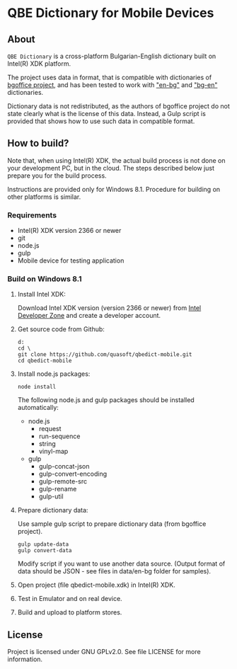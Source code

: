 QBE Dictionary for Mobile Devices
=====================================================

About
-----
`QBE Dictionary` is a cross-platform Bulgarian-English dictionary built on Intel(R) XDK platform.

The project uses data in format, that is compatible with dictionaries of [bgoffice project](http://bgoffice.sourceforge.net), and has been tested to work with ["en-bg"](http://sourceforge.net/p/bgoffice/code/HEAD/tree/trunk/dictionaries/data/en-bg/) and ["bg-en"](http://sourceforge.net/p/bgoffice/code/HEAD/tree/trunk/dictionaries/data/bg-en/) dictionaries.

Dictionary data is not redistributed, as the authors of bgoffice project do not state clearly what is the license of this data. Instead, a Gulp script is provided that shows how to use such data in compatible format.

How to build?
-------------

Note that, when using Intel(R) XDK, the actual build process is not done on your development PC, but in the cloud. The steps described below just prepare you for the build process.

Instructions are provided only for Windows 8.1. Procedure for building on other platforms is similar.

### Requirements

* Intel(R) XDK version 2366 or newer
* git
* node.js
* gulp
* Mobile device for testing application
	
### Build on Windows 8.1

1. Install Intel XDK:

   Download Intel XDK version (version 2366 or newer) from [Intel Developer Zone](https://software.intel.com/en-us/intel-xdk) and create a developer account.
  
2. Get source code from Github:
   
   ```batch
   d:
   cd \
   git clone https://github.com/quasoft/qbedict-mobile.git
   cd qbedict-mobile
   ```
   
3. Install node.js packages:

   ```batch
   node install
   ```
   The following node.js and gulp packages should be installed automatically:
   * node.js
       * request
       * run-sequence
       * string
       * vinyl-map
   * gulp
       * gulp-concat-json
       * gulp-convert-encoding
       * gulp-remote-src
       * gulp-rename
       * gulp-util

4. Prepare dictionary data:

   Use sample gulp script to prepare dictionary data (from bgoffice project).

   ```batch
   gulp update-data
   gulp convert-data
   ```
   
   Modify script if you want to use another data source.
   (Output format of data should be JSON - see files in data/en-bg folder for samples).   
   
5. Open project (file qbedict-mobile.xdk) in Intel(R) XDK.

6. Test in Emulator and on real device.

8. Build and upload to platform stores.

License
-------
Project is licensed under GNU GPLv2.0. See file LICENSE for more information.



